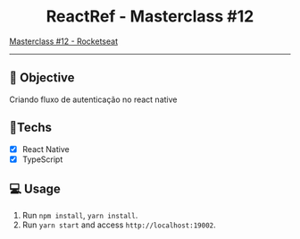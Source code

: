 <h1 align="center">
    ReactRef - Masterclass #12
</h1>

<a href="https://www.youtube.com/watch?v=KISMYYXSIX8"> Masterclass #12 - Rocketseat </a> 

<hr>

## 🎯 Objective

Criando fluxo de autenticação no react native

## 🚀Techs

- [x] React Native
- [x] TypeScript

## 💻 Usage

1. Run `npm install`, `yarn install`.<br />
2. Run `yarn start` and access `http://localhost:19002`.<br />
